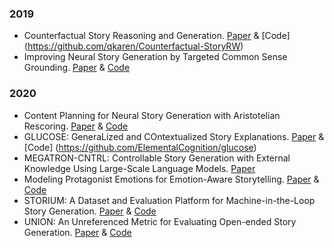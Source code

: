 ### 2019
- Counterfactual Story Reasoning and Generation. [Paper](https://arxiv.org/pdf/1909.04076v2.pdf) & [Code] (https://github.com/qkaren/Counterfactual-StoryRW)
- Improving Neural Story Generation by Targeted Common Sense Grounding. [Paper](https://arxiv.org/pdf/1908.09451v2.pdf) & [Code](https://github.com/calclavia/story-generation)
### 2020
- Content Planning for Neural Story Generation with Aristotelian Rescoring. [Paper](https://arxiv.org/pdf/2009.09870v2.pdf) & [Code](https://github.com/PlusLabNLP/story-gen-BART)
- GLUCOSE: GeneraLized and COntextualized Story Explanations. [Paper](https://arxiv.org/pdf/2009.07758v2.pdf) & [Code] (https://github.com/ElementalCognition/glucose)
- MEGATRON-CNTRL: Controllable Story Generation with External Knowledge Using Large-Scale Language Models. [Paper](https://arxiv.org/pdf/2010.00840v1.pdf)
- Modeling Protagonist Emotions for Emotion-Aware Storytelling. [Paper](https://arxiv.org/pdf/2010.06822v2.pdf) & [Code](https://github.com/fabrahman/Emo-Aware-Storytelling)
- STORIUM: A Dataset and Evaluation Platform for Machine-in-the-Loop Story Generation. [Paper](https://arxiv.org/pdf/2010.01717v1.pdf) & [Code](https://github.com/dojoteef/storium-frontend)
- UNION: An Unreferenced Metric for Evaluating Open-ended Story Generation. [Paper](https://arxiv.org/pdf/2009.07602v1.pdf) & [Code](https://github.com/thu-coai/UNION)
